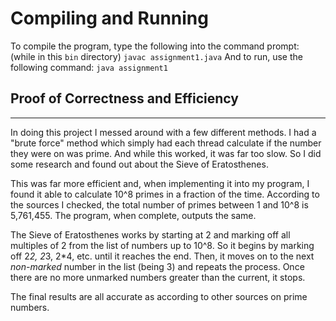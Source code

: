 # Compiling and Running
To compile the program, type the following into the command prompt: (while in this `bin` directory)
`javac assignment1.java`
And to run, use the following command:
`java assignment1`

## Proof of Correctness and Efficiency
---
In doing this project I messed around with a few different methods. I had a "brute force" method
which simply had each thread calculate if the number they were on was prime. And while this worked, 
it was far too slow. So I did some research and found out about the Sieve of Eratosthenes.

This was far more efficient and, when implementing it into my program, I found it able to calculate
10^8 primes in a fraction of the time. According to the sources I checked, the total number of primes
between 1 and 10^8 is 5,761,455. The program, when complete, outputs the same.

The Sieve of Eratosthenes works by starting at 2 and marking off all multiples of 2 from the list of
numbers up to 10^8. So it begins by marking off 2*2, 2*3, 2*4, etc. until it reaches the end. Then,
it moves on to the next *non-marked* number in the list (being 3) and repeats the process. Once there
are no more unmarked numbers greater than the current, it stops.

The final results are all accurate as according to other sources on prime numbers.